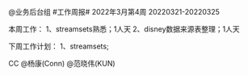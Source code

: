 @业务后台组 #工作周报#
2022年3月第4周 20220321-20220325

本周工作：
1、streamsets熟悉；1人天
2、disney数据来源表整理；1人天

下周工作计划：
1、streamsets;

CC @杨康(Conn) @范晓伟(KUN)